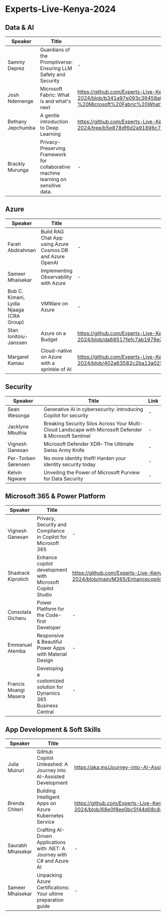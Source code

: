 # Experts-Live-Kenya-2024

## Data & AI
| Speaker | Title | Link |
|---------|-------|------|
| Sammy Deprez | Guardians of the Promptiverse: Ensuring LLM Safety and Security | - |
| Josh Ndemenge | Microsoft Fabric: What is and what's next | https://github.com/Experts-Live-Kenya/Experts-Live-Kenya-2024/blob/b341a97e093c36458a08f758fa0ac112f265de7c/Data%26AI/Experts%20Live%20-%20Microsoft%20Fabric%20What%20is%20and%20What%20next.pdf |
| Bethany Jepchumba | A gentle introduction to Deep Learning | https://github.com/Experts-Live-Kenya/Experts-Live-Kenya-2024/tree/b5e878df6d2a91896c752a86f5d9d4bb65fb5b7c/Data%26AI/A%20gentle%20Introduction%20to%20Deep%20Learning |
| Brackly Murunga | Privacy-Preserving Framework for collaborative machine learning on sensitive data. | - |
## Azure
| Speaker | Title | Link |
|---------|-------|------|
| Farah Abdirahman | Build RAG Chat App using Azure Cosmos DB and Azure OpenAI | - |
| Sameer Mhaisekar | Implementing Observability with Azure | - |
| Bob C. Kimani, Lydia Njaaga (CRA Group) | VMWare on Azure | - |
| Stan Ionitoiu-Janssen | Azure on a Budget | https://github.com/Experts-Live-Kenya/Experts-Live-Kenya-2024/blob/da68517fefc7ab1978e277ba029d1fc18d3dcc97/Azure/AzureOnABudget.pptx |
| Margaret Kamau | Cloud-native on Azure with a sprinkle of AI | https://github.com/Experts-Live-Kenya/Experts-Live-Kenya-2024/blob/402a63582c2ba13a025fa626d3a644f4d58562f9/Azure/Cloud%20Native%20with%20AI%20EXPERTSLIVE_MARGARETKAMAU.pdf |

## Security
| Speaker | Title | Link |
|---------|-------|------|
| Sean Wesonga | Generative AI in cybersecurity: introducing Copilot for security | - |
| Jacklyne Mbuthia | Breaking Security Silos Across Your Multi- Cloud Landscape with Microsoft Defender & Microsoft Sentinel | - |
| Vignesh Ganesan | Microsoft Defender XDR– The Ultimate Swiss Army Knife | - |
| Per-Torben Sørensen | No more identity theft! Harden your identity security today | - |
| Kelvin Ngware | Unveiling the Power of Microsoft Purview for Data Security | - |

## Microsoft 365 & Power Platform
| Speaker | Title | Link |
|---------|-------|------|
| Vignesh Ganesan | Privacy, Security and Compliance in Copilot for Microsoft 365 | - |
| Shadrack Kiprotich | Enhance copilot development with Microsoft Copilot Studio | https://github.com/Experts-Live-Kenya/Experts-Live-Kenya-2024/blob/main/M365/Enhancecopilotdevelopment_MicrosoftCopilotStudio.pdf |
| Consolata Gicheru | Power Platform for the Code-first Developer | - |
| Emmanuel Atemba | Responsive & Beautiful Power Apps with Material Design | - |
| Francis Msangi Masera | Developing a customized solution for Dynamics 365 Business Central  | - |

## App Development & Soft Skills
| Speaker | Title | Link |
|---------|-------|------|
| Julia Muiruri | GitHub Copilot Unleashed: A Journey into AI-Assisted Development | https://aka.ms/Journey-into-AI-Assisted-Coding |
| Brenda Chiteri | Building Intelligent Apps on Azure Kubernetes Service | https://github.com/Experts-Live-Kenya/Experts-Live-Kenya-2024/blob/68e0f8ee0bc5f44d08c88e65389a1768f887e5d4/App%26Innovation/Building%20Intelligent%20Apps%20on%20AKS.pdf |
| Saurabh Mhaisekar | Crafting AI-Driven Applications with .NET: A Journey with C# and Azure AI | - |
| Sameer Mhaisekar | Unpacking Azure Certifications: Your ultime preparation guide | - |
